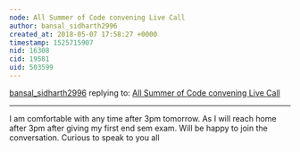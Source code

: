 ```yaml
---
node: All Summer of Code convening Live Call
author: bansal_sidharth2996
created_at: 2018-05-07 17:58:27 +0000
timestamp: 1525715907
nid: 16308
cid: 19581
uid: 503599
---
```




[bansal_sidharth2996](../profile/bansal_sidharth2996) replying to: [All Summer of Code convening Live Call](../notes/liz/05-07-2018/all-summer-of-code-convening-live-call)

----
I am comfortable with any time after 3pm tomorrow. As I will reach home after 3pm after giving my first end sem exam.
Will be happy to join the conversation.
Curious to speak to you all